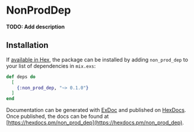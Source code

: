 # NonProdDep

**TODO: Add description**

## Installation

If [available in Hex](https://hex.pm/docs/publish), the package can be installed
by adding `non_prod_dep` to your list of dependencies in `mix.exs`:

```elixir
def deps do
  [
    {:non_prod_dep, "~> 0.1.0"}
  ]
end
```

Documentation can be generated with [ExDoc](https://github.com/elixir-lang/ex_doc)
and published on [HexDocs](https://hexdocs.pm). Once published, the docs can
be found at [https://hexdocs.pm/non_prod_dep](https://hexdocs.pm/non_prod_dep).

